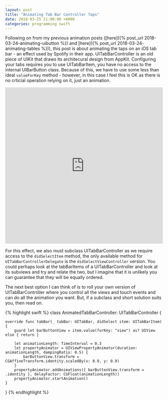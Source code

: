 ```yaml
---
layout: post
title: "Animating Tab Bar Controller Taps"
date: 2018-03-25 21:00:00 +0000
categories: programming swift
---
```


Following on from my previous animation posts ([here]({% post_url 2018-03-24-animating-uibutton %}) and [here]({% post_url 2018-03-24-animating-tables %})), this post is about animating the taps on an iOS tab bar - an effect used by Spotify in their app.  UITabBarController is an old piece of UIKit that draws its architecural design from AppKit. Configuring your tabs requires you to use UITabBarItem, you have no access to the internal UIBarButton class. Because of this, we have to use some less than ideal `valueForKey` method - however, in this case I feel this is OK as there is no crticial operation relying on it, just an animation.

<iframe src="https://giphy.com/embed/2t9uJuUDMZQPx8bhVl" width="100%" height="500" frameBorder="0" class="giphy-embed" allowFullScreen style="pointer-events: none;"></iframe>

For this effect, we also must subclass UITabBarController as we require access to the `didSelectItem` method, the only available method for `UITabBarControllerDelegate` is the `didSelectViewController` version. You could perhaps look at the tabBarItems of a UITabBarController and look at its subviews and try and relate the two, but I imagine that it is unlikely you can guarantee that they will be equally ordered.

The next best option I can think of is to roll your own version of UITabBarController where you control all the views and touch events and can do all the animation you want. But, if a subclass and short solution suits you, then read on.

{% highlight swift %}
class AnimatedTabBarController: UITabBarController {

    override func tabBar(_ tabBar: UITabBar, didSelect item: UITabBarItem) {
        guard let barButtonView = item.value(forKey: "view") as? UIView else { return }
        
        let animationLength: TimeInterval = 0.3
        let propertyAnimator = UIViewPropertyAnimator(duration: animationLength, dampingRatio: 0.5) {
            barButtonView.transform = CGAffineTransform.identity.scaledBy(x: 0.9, y: 0.9)
        }
        propertyAnimator.addAnimations({ barButtonView.transform = .identity }, delayFactor: CGFloat(animationLength))
        propertyAnimator.startAnimation()
    }
    
}
{% endhighlight %}
